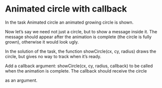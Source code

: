 # Animated circle with callback

In the task Animated circle an animated growing circle is shown.

Now let’s say we need not just a circle, but to show a message inside it. The message should appear after the animation is complete (the circle is fully grown), otherwise it would look ugly.

In the solution of the task, the function showCircle(cx, cy, radius) draws the circle, but gives no way to track when it’s ready.

Add a callback argument: showCircle(cx, cy, radius, callback) to be called when the animation is complete. The callback should receive the circle <div> as an argument.
